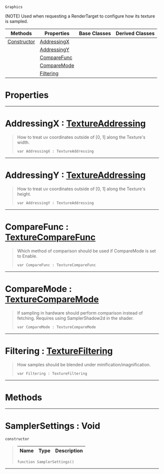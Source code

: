  `Graphics`

(NOTE) Used when requesting a RenderTarget to configure how its texture is sampled.

|Methods|Properties|Base Classes|Derived Classes|
|---|---|---|---|
|[ Constructor](https://github.com/zeroengineteam/ZeroDocs/code_reference/class_reference/samplersettings.markdown#samplersettings-void)|[ AddressingX](https://github.com/zeroengineteam/ZeroDocs/code_reference/class_reference/samplersettings.markdown#addressingx-zero-engine)| | |
| |[ AddressingY](https://github.com/zeroengineteam/ZeroDocs/code_reference/class_reference/samplersettings.markdown#addressingy-zero-engine)| | |
| |[ CompareFunc](https://github.com/zeroengineteam/ZeroDocs/code_reference/class_reference/samplersettings.markdown#comparefunc-zero-engine)| | |
| |[ CompareMode](https://github.com/zeroengineteam/ZeroDocs/code_reference/class_reference/samplersettings.markdown#comparemode-zero-engine)| | |
| |[ Filtering](https://github.com/zeroengineteam/ZeroDocs/code_reference/class_reference/samplersettings.markdown#filtering-zero-engine-do)| | |


 #  Properties


---  
 #  AddressingX : [TextureAddressing](https://github.com/zeroengineteam/ZeroDocs/code_reference/enum_reference.markdown#textureaddressing)

> How to treat uv coordinates outside of [0, 1] along the Texture's width.
> ``` lang=cpp, name=Zilch
> var AddressingX : TextureAddressing


---  
 #  AddressingY : [TextureAddressing](https://github.com/zeroengineteam/ZeroDocs/code_reference/enum_reference.markdown#textureaddressing)

> How to treat uv coordinates outside of [0, 1] along the Texture's height.
> ``` lang=cpp, name=Zilch
> var AddressingY : TextureAddressing


---  
 #  CompareFunc : [TextureCompareFunc](https://github.com/zeroengineteam/ZeroDocs/code_reference/enum_reference.markdown#texturecomparefunc)

> Which method of comparison should be used if CompareMode is set to Enable.
> ``` lang=cpp, name=Zilch
> var CompareFunc : TextureCompareFunc


---  
 #  CompareMode : [TextureCompareMode](https://github.com/zeroengineteam/ZeroDocs/code_reference/enum_reference.markdown#texturecomparemode)

> If sampling in hardware should perform comparison instead of fetching. Requires using SamplerShadow2d in the shader.
> ``` lang=cpp, name=Zilch
> var CompareMode : TextureCompareMode


---  
 #  Filtering : [TextureFiltering](https://github.com/zeroengineteam/ZeroDocs/code_reference/enum_reference.markdown#texturefiltering)

> How samples should be blended under minification/magnification.
> ``` lang=cpp, name=Zilch
> var Filtering : TextureFiltering


---  
 #  Methods


---  
 #  SamplerSettings : Void

 `constructor`

> 
> |Name|Type|Description|
> |---|---|---|
> ``` lang=cpp, name=Zilch
> function SamplerSettings()
> ``` 


---  
 

 